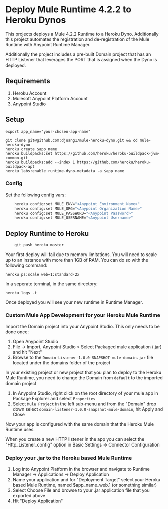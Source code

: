# Deploy Mule Runtime 4.2.2 to Heroku Dynos

This projects deploys a Mule 4.2.2 Runtime to a Heroku Dyno. Additionally this project automates the registration and de-registration of the Mule Runtime with Anypoint Runtime Manager. 

Additionally the project includes a pre-built Domain project that has an HTTP Listener that leverages the PORT that is assigned when the Dyno is deployed. 

## Requirements

1. Heroku Account
1. Mulesoft Anypoint Platform Account
1. Anypoint Studio

## Setup

```
export app_name="your-chosen-app-name"
```

```
git clone git@github.com:djuang1/mule-heroku-dyno.git && cd mule-heroku-dyno
heroku create $app_name
heroku buildpacks:set https://github.com/heroku/heroku-buildpack-jvm-common.git
heroku buildpacks:add --index 1 https://github.com/heroku/heroku-buildpack-apt
heroku labs:enable runtime-dyno-metadata -a $app_name
```

### Config

Set the following config vars:

```bash
    heroku config:set MULE_ENV="<Anypoint Environment Name>"
    heroku config:set MULE_ORG="<Anypoint Organization Name>"
    heroku config:set MULE_PASSWORD="<Anypoint Password>"
    heroku config:set MULE_USERNAME="<Anypoint Username>"
```

## Deploy Runtime to Heroku
```
    git push heroku master
```

Your first deploy will fail due to memory limitations. You will need to scale up to an instance with more than 1GB of RAM. You can do so with the following command:

```
heroku ps:scale web=1:standard-2x
```

In a seperate terminal, in the same directory:

```
heroku logs -t
```

Once deployed you will see your new runtime in Runtime Manager.

### Custom Mule App Development for your Heroku Mule Runtime

Import the Domain project into your Anypoint Studio. This only needs to be done once:

1. Open Anypoint Studio
1. File -> Import, Anypoint Studio > Select Packaged mule application (.jar) and hit "Next"
1. Browse to the `Domain-Listener-1.0.0-SNAPSHOT-mule-domain.jar` file located under the domains folder of the project

In your existing project or new project that you plan to deploy to the Heroku Mule Runtime, you need to change the Domain from `default` to the imported domain project

1. In Anypoint Studio, right click on the root directory of your mule app in Package Explorer and select `Properties`
1. Select `Mule Project` in the left sub-menu and from the "Domain" drop down select `domain-listener-1.0.0-snapshot-mule-domain`, hit Apply and Close

Now your app is configured with the same domain that the Heroku Mule Runtime uses.

When you create a new HTTP listener in the app you can select the "Http_Listener_config" option in Basic Settings -> Connector Configuration

### Deploy your .jar to the Heroku based Mule Runtime

1. Log into Anypoint Platform in the browser and navigate to Runtime Manager -> Applications -> Deploy Application
1. Name your application and for "Deployment Target" select your Heroku based Mule Runtime, named $app_name_web.1 (or something similar)
1. Select Choose File and browse to your .jar application file that you exported above
1. Hit "Deploy Application"